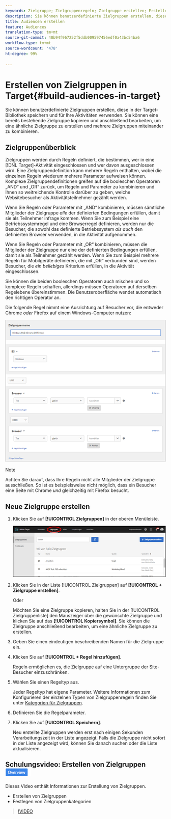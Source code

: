 ```yaml
---
keywords: Zielgruppe; Zielgruppenregeln; Zielgruppe erstellen; Erstellen von Zielgruppen
description: Sie können benutzerdefinierte Zielgruppen erstellen, diese in der Target-Bibliothek speichern und für Ihre Aktivitäten verwenden. Sie können eine bereits bestehende Zielgruppe kopieren und anschließend bearbeiten, um eine ähnliche Zielgruppe zu erstellen und mehrere Zielgruppen miteinander zu kombinieren.
title: Audiencen erstellen
feature: Audiences
translation-type: tm+mt
source-git-commit: 48b94f967252f5ddb009597456edf0a43bc54ba6
workflow-type: tm+mt
source-wordcount: '478'
ht-degree: 99%

---
```



# Erstellen von Zielgruppen in Target{#build-audiences-in-target}

Sie können benutzerdefinierte Zielgruppen erstellen, diese in der Target-Bibliothek speichern und für Ihre Aktivitäten verwenden. Sie können eine bereits bestehende Zielgruppe kopieren und anschließend bearbeiten, um eine ähnliche Zielgruppe zu erstellen und mehrere Zielgruppen miteinander zu kombinieren.

## Zielgruppenüberblick

Zielgruppen werden durch Regeln definiert, die bestimmen, wer in eine [!DNL Target]-Aktivität eingeschlossen und wer davon ausgeschlossen wird. Eine Zielgruppendefinition kann mehrere Regeln enthalten, wobei die einzelnen Regeln wiederum mehrere Parameter aufweisen können. Komplexe Zielgruppendefinitionen greifen auf die booleschen Operatoren „AND“ und „OR“ zurück, um Regeln und Parameter zu kombinieren und Ihnen so weitreichende Kontrolle darüber zu geben, welche Websitebesucher als Aktivitätsteilnehmer gezählt werden.

Wenn Sie Regeln oder Parameter mit „AND“ kombinieren, müssen sämtliche Mitglieder der Zielgruppe *alle* der definierten Bedingungen erfüllen, damit sie als Teilnehmer infrage kommen. Wenn Sie zum Beispiel eine Betriebssystemregel und eine Browserregel definieren, werden nur die Besucher, die sowohl das definierte Betriebssystem *als auch* den definierten Browser verwenden, in die Aktivität aufgenommen.

Wenn Sie Regeln oder Parameter mit „OR“ kombinieren, müssen die Mitglieder der Zielgruppe nur eine der definierten Bedingungen erfüllen, damit sie als Teilnehmer gezählt werden. Wenn Sie zum Beispiel mehrere Regeln für Mobilgeräte definieren, die mit „OR“ verbunden sind, werden Besucher, die *ein beliebiges* Kriterium erfüllen, in die Aktivität eingeschlossen.

Sie können die beiden booleschen Operatoren auch mischen und so komplexe Regeln schaffen, allerdings müssen Operatoren auf derselben Regelebene übereinstimmen. Die Benutzeroberfläche wendet automatisch den richtigen Operator an.

Die folgende Regel nimmt eine Ausrichtung auf Besucher vor, die entweder Chrome *oder* Firefox auf einem Windows-Computer nutzen:

![Zielgruppe erstellen](assets/audience_create.png)

>[!NOTE]
>
>Achten Sie darauf, dass Ihre Regeln nicht alle Mitglieder der Zielgruppe ausschließen. So ist es beispielsweise nicht möglich, dass ein Besucher eine Seite mit Chrome *und* gleichzeitig mit Firefox besucht.

## Neue Zielgruppe erstellen

1. Klicken Sie auf **[!UICONTROL Zielgruppen]** in der oberen Menüleiste.

   ![](assets/audiences_list.png)

1. Klicken Sie in der Liste [!UICONTROL Zielgruppen] auf **[!UICONTROL + Zielgruppe erstellen]**.

   Oder

   Möchten Sie eine Zielgruppe kopieren, halten Sie in der [!UICONTROL Zielgruppenliste] den Mauszeiger über die gewünschte Zielgruppe und klicken Sie auf das **[!UICONTROL Kopiersymbol]**. Sie können die Zielgruppe anschließend bearbeiten, um eine ähnliche Zielgruppe zu erstellen.

1. Geben Sie einen eindeutigen beschreibenden Namen für die Zielgruppe ein.
1. Klicken Sie auf **[!UICONTROL + Regel hinzufügen]**.

   Regeln ermöglichen es, die Zielgruppe auf eine Untergruppe der Site-Besucher einzuschränken.
1. Wählen Sie einen Regeltyp aus.

   Jeder Regeltyp hat eigene Parameter. Weitere Informationen zum Konfigurieren der einzelnen Typen von Zielgruppenregeln finden Sie unter [Kategorien für Zielgruppen](/help/c-target/c-audiences/c-target-rules/target-rules.md#concept_E3A77E42F1644503A829B5107B20880D).
1. Definieren Sie die Regelparameter.
1. Klicken Sie auf **[!UICONTROL Speichern]**.

   Neu erstellte Zielgruppen werden erst nach einigen Sekunden Verarbeitungszeit in der Liste angezeigt. Falls die Zielgruppe nicht sofort in der Liste angezeigt wird, können Sie danach suchen oder die Liste aktualisieren.

## Schulungsvideo: Erstellen von Zielgruppen  ![Übersichtskennzeichnung](/help/assets/overview.png)

Dieses Video enthält Informationen zur Erstellung von Zielgruppen.

* Erstellen von Zielgruppen
* Festlegen von Zielgruppenkategorien

>[!VIDEO](https://video.tv.adobe.com/v/17392)